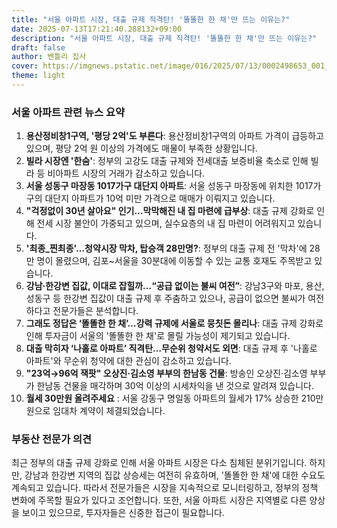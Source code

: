 ```yaml
---
title: "서울 아파트 시장, 대출 규제 직격탄! '똘똘한 한 채'만 뜨는 이유는?"
date: 2025-07-13T17:21:40.288132+09:00
description: "서울 아파트 시장, 대출 규제 직격탄! '똘똘한 한 채'만 뜨는 이유는?"
draft: false
author: 벤틀리 집사
cover: https://imgnews.pstatic.net/image/016/2025/07/13/0002498653_001_20250713100107503.jpg
theme: light
---
```


### 서울 아파트 관련 뉴스 요약

1. **용산정비창1구역, '평당 2억'도 부른다**: 용산정비창1구역의 아파트 가격이 급등하고 있으며, 평당 2억 원 이상의 가격에도 매물이 부족한 상황입니다. 
2. **빌라 시장엔 '한숨'**: 정부의 고강도 대출 규제와 전세대출 보증비율 축소로 인해 빌라 등 비아파트 시장의 거래가 감소하고 있습니다.
3. **서울 성동구 마장동 1017가구 대단지 아파트**: 서울 성동구 마장동에 위치한 1017가구의 대단지 아파트가 10억 미만 가격으로 매매가 이뤄지고 있습니다.
4. **"걱정없이 30년 살아요" 인기…막막해진 내 집 마련에 급부상**: 대출 규제 강화로 인해 전세 시장 불안이 가중되고 있으며, 실수요층의 내 집 마련이 어려워지고 있습니다.
5. **'최종_찐최종'…청약시장 막차, 탑승객 28만명?**: 정부의 대출 규제 전 '막차'에 28만 명이 몰렸으며, 김포~서울을 30분대에 이동할 수 있는 교통 호재도 주목받고 있습니다.
6. **강남·한강변 집값, 이대로 잡힐까…“공급 없이는 불씨 여전”**: 강남3구와 마포, 용산, 성동구 등 한강변 집값이 대출 규제 후 주춤하고 있으나, 공급이 없으면 불씨가 여전하다고 전문가들은 분석합니다.
7. **그래도 정답은 ‘똘똘한 한 채’…강력 규제에 서울로 뭉칫돈 몰리나**: 대출 규제 강화로 인해 투자금이 서울의 '똘똘한 한 채'로 몰릴 가능성이 제기되고 있습니다.
8. **대출 막히자 ‘나홀로 아파트’ 직격탄…무순위 청약서도 외면**: 대출 규제 후 '나홀로 아파트'와 무순위 청약에 대한 관심이 감소하고 있습니다.
9. **"23억→96억 잭팟" 오상진·김소영 부부의 한남동 건물**: 방송인 오상진·김소영 부부가 한남동 건물을 매각하며 30억 이상의 시세차익을 낸 것으로 알려져 있습니다.
10. **월세 30만원 올려주세요** : 서울 강동구 명일동 아파트의 월세가 17% 상승한 210만원으로 임대차 계약이 체결되었습니다.

### 부동산 전문가 의견

최근 정부의 대출 규제 강화로 인해 서울 아파트 시장은 다소 침체된 분위기입니다. 하지만, 강남과 한강변 지역의 집값 상승세는 여전히 유효하며, '똘똘한 한 채'에 대한 수요도 계속되고 있습니다. 따라서 전문가들은 시장을 지속적으로 모니터링하고, 정부의 정책 변화에 주목할 필요가 있다고 조언합니다. 또한, 서울 아파트 시장은 지역별로 다른 양상을 보이고 있으므로, 투자자들은 신중한 접근이 필요합니다.
